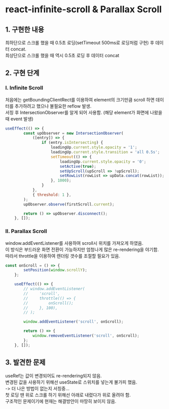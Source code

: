 # react-infinite-scroll & Parallax Scroll

## 1. 구현한 내용
최하단으로 스크롤 했을 때 0.5초 로딩(setTimeout 500ms로 로딩처럼 구현) 후 데이터 concat.  
최상단으로 스크롤 했을 때 역시 0.5초 로딩 후 데이터 concat

## 2. 구현 단계
### I. Infinite Scroll
처음에는 getBoundingClientRect를 이용하여 element의 크기만큼 scroll 하면 데이터를 추가하려고 했으나 불필요한 reflow 발생.  
서칭 후 IntersectionObserver를 알게 되어 사용함. (해당 element가 화면에 나왔을 때 event 발생)

```javascript
useEffect(() => {
        const upObserver = new IntersectionObserver(
            ([entry]) => {
                if (entry.isIntersecting) {
                    loadingUp.current.style.opacity = '1';
                    loadingUp.current.style.transition = 'all 0.5s';
                    setTimeout(() => {
                        loadingUp.current.style.opacity = '0';
                        setActive(true);
                        setUpScroll(upScroll => !upScroll);
                        setRowList(rowList => upData.concat(rowList));
                    }, 1000);
                }
            },
            { threshold: 1 },
        );
        upObserver.observe(firstScroll.current);

        return () => upObserver.disconnect();
    }, []);
```

### II. Parallax Scroll
window.addEventListener를 사용하여 scroll시 위치를 가져오게 하였음.  
이 방식은 부드러운 화면 전환이 가능하지만 엄청나게 많은 re-rendering을 야기함.  
따라서 throttle을 이용하여 렌더링 갯수를 조절할 필요가 있음.  

```javascript
const onScroll = () => {
        setPosition(window.scrollY);
    };

    useEffect(() => {
        // window.addEventListener(
        //     'scroll',
        //     throttle(() => {
        //         onScroll();
        //     }, 100),
        // );

        window.addEventListener('scroll', onScroll);

        return () => {
            window.removeEventListener('scroll', onScroll);
        };
    }, []);
```


## 3. 발견한 문제

useRef는 값이 변경되어도 re-rendering되지 않음.  
변경된 값을 사용하기 위해선 useState로 스위치를 넣는게 불가피 했음.  
-> 더 나은 방법이 없는지 서칭중...  
첫 로딩 땐 위로 스크롤 하기 위해선 아래로 내렸다가 위로 올려야 함.  
구조적인 문제이기에 현재는 해결방안이 마땅히 보이지 않음. 
